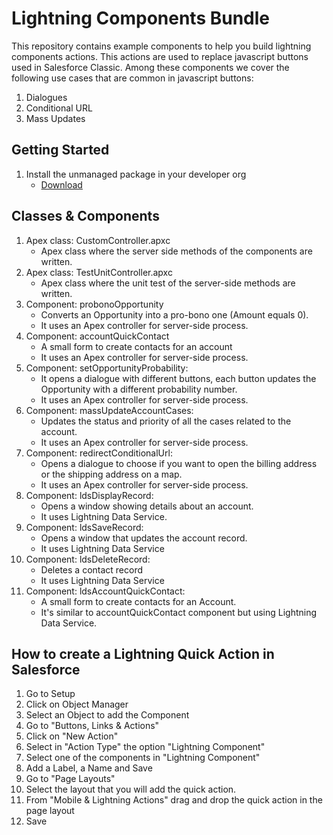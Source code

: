 # Lightning Components Bundle
This repository contains example components to help you build lightning components actions.
This actions are used to replace javascript buttons used in Salesforce Classic.
Among these components we cover the following use cases that are common in javascript buttons:
1. Dialogues
2. Conditional URL
3. Mass Updates

## Getting Started
1. Install the unmanaged package in your developer org
    * [Download](https://login.salesforce.com/packaging/installPackage.apexp?p0=04t1I000002AWcU)

## Classes & Components
1. Apex class: CustomController.apxc
    * Apex class where the server side methods of the components are written.
2. Apex class: TestUnitController.apxc
    * Apex class where the unit test of the server-side methods are written.
3. Component: probonoOpportunity
    * Converts an Opportunity into a pro-bono one (Amount equals 0).
    * It uses an Apex controller for server-side process.
4. Component: accountQuickContact
    * A small form to create contacts for an account
    * It uses an Apex controller for server-side process.
5. Component: setOpportunityProbability:
    * It opens a dialogue with different buttons, each button updates the Opportunity with a different probability number.
    * It uses an Apex controller for server-side process.
6. Component: massUpdateAccountCases:
    * Updates the status and priority of all the cases related to the account.
    * It uses an Apex controller for server-side process.
7. Component: redirectConditionalUrl:
    * Opens a dialogue to choose if you want to open the billing address or the shipping address on a map.
    * It uses an Apex controller for server-side process.
8. Component: ldsDisplayRecord:
    * Opens a window showing details about an account.
    * It uses Lightning Data Service.
9. Component: ldsSaveRecord:
    * Opens a window that updates the account record.
    * It uses Lightning Data Service
10. Component: ldsDeleteRecord:
    * Deletes a contact record
    * It uses Lightning Data Service
11. Component: ldsAccountQuickContact:
    * A small form to create contacts for an Account.
    * It's similar to accountQuickContact component but using Lightning Data Service.

## How to create a Lightning Quick Action in Salesforce
1. Go to Setup
2. Click on Object Manager
3. Select an Object to add the Component
4. Go to "Buttons, Links & Actions"
5. Click on "New Action"
6. Select in "Action Type" the option "Lightning Component"
7. Select one of the components in "Lightning Component"
8. Add a Label, a Name and Save
9. Go to "Page Layouts"
10. Select the layout that you will add the quick action.
11. From "Mobile & Lightning Actions" drag and drop the quick action in the page layout
12. Save
